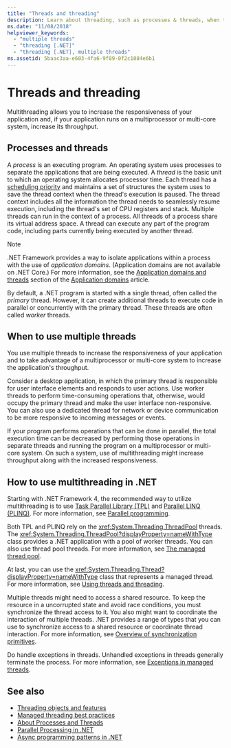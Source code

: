 ```yaml
---
title: "Threads and threading"
description: Learn about threading, such as processes & threads, when to use multiple threads, & how to use multithreading to increase responsiveness or throughput in .NET.
ms.date: "11/08/2018"
helpviewer_keywords: 
  - "multiple threads"
  - "threading [.NET]"
  - "threading [.NET], multiple threads"
ms.assetid: 5baac3aa-e603-4fa6-9f89-0f2c1084e6b1
---
```

# Threads and threading

Multithreading allows you to increase the responsiveness of your application and, if your application runs on a multiprocessor or multi-core system, increase its throughput.

## Processes and threads

A *process* is an executing program. An operating system uses processes to separate the applications that are being executed. A *thread* is the basic unit to which an operating system allocates processor time. Each thread has a [scheduling priority](scheduling-threads.md) and maintains a set of structures the system uses to save the thread context when the thread's execution is paused. The thread context includes all the information the thread needs to seamlessly resume execution, including the thread's set of CPU registers and stack. Multiple threads can run in the context of a process. All threads of a process share its virtual address space. A thread can execute any part of the program code, including parts currently being executed by another thread.

> [!NOTE]
> .NET Framework provides a way to isolate applications within a process with the use of *application domains*. (Application domains are not available on .NET Core.) For more information, see the [Application domains and threads](../../framework/app-domains/application-domains.md#application-domains-and-threads) section of the [Application domains](../../framework/app-domains/application-domains.md) article.

By default, a .NET program is started with a single thread, often called the *primary* thread. However, it can create additional threads to execute code in parallel or concurrently with the primary thread. These threads are often called *worker* threads.

## When to use multiple threads

You use multiple threads to increase the responsiveness of your application and to take advantage of a multiprocessor or multi-core system to increase the application's throughput.

Consider a desktop application, in which the primary thread is responsible for user interface elements and responds to user actions. Use worker threads to perform time-consuming operations that, otherwise, would occupy the primary thread and make the user interface non-responsive. You can also use a dedicated thread for network or device communication to be more responsive to incoming messages or events.

If your program performs operations that can be done in parallel, the total execution time can be decreased by performing those operations in separate threads and running the program on a multiprocessor or multi-core system. On such a system, use of multithreading might increase throughput along with the increased responsiveness.

## How to use multithreading in .NET

Starting with .NET Framework 4, the recommended way to utilize multithreading is to use [Task Parallel Library (TPL)](../parallel-programming/task-parallel-library-tpl.md) and [Parallel LINQ (PLINQ)](../parallel-programming/introduction-to-plinq.md). For more information, see [Parallel programming](../parallel-programming/index.md).

Both TPL and PLINQ rely on the <xref:System.Threading.ThreadPool> threads. The <xref:System.Threading.ThreadPool?displayProperty=nameWithType> class provides a .NET application with a pool of worker threads. You can also use thread pool threads. For more information, see [The managed thread pool](the-managed-thread-pool.md).

At last, you can use the <xref:System.Threading.Thread?displayProperty=nameWithType> class that represents a managed thread. For more information, see [Using threads and threading](using-threads-and-threading.md).

Multiple threads might need to access a shared resource. To keep the resource in a uncorrupted state and avoid race conditions, you must synchronize the thread access to it. You also might want to coordinate the interaction of multiple threads. .NET provides a range of types that you can use to synchronize access to a shared resource or coordinate thread interaction. For more information, see [Overview of synchronization primitives](overview-of-synchronization-primitives.md).

Do handle exceptions in threads. Unhandled exceptions in threads generally terminate the process. For more information, see [Exceptions in managed threads](exceptions-in-managed-threads.md).

## See also

- [Threading objects and features](threading-objects-and-features.md)
- [Managed threading best practices](managed-threading-best-practices.md)
- [About Processes and Threads](/windows/desktop/procthread/about-processes-and-threads)
- [Parallel Processing in .NET](../parallel-programming/index.md)
- [Async programming patterns in .NET](../asynchronous-programming-patterns/index.md)
